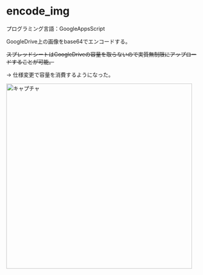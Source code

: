 # encode_img

プログラミング言語：GoogleAppsScript

GoogleDrive上の画像をbase64でエンコードする。

~~スプレッドシートはGoogleDriveの容量を取らないので実質無制限にアップロードすることが可能。~~

-> 仕様変更で容量を消費するようになった。

<img width="490" alt="キャプチャ" src="https://user-images.githubusercontent.com/51362043/69873068-a7872f80-12fa-11ea-8cbf-d184ee25b787.PNG">

